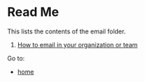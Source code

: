# Read Me

This lists the contents of the email folder.

1. [How to email in your organization or team](email/how-to-email-org.md)

Go to:
- [home](../README.md)
